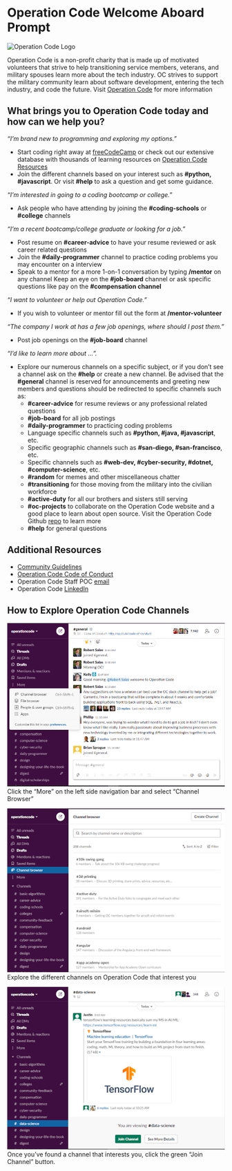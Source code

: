 # Operation Code Welcome Aboard Prompt

![Operation Code Logo](https://operation-code-assets.s3.us-east-2.amazonaws.com/branding/logos/large-blue-logo.png)

Operation Code is a non-profit charity that is made up of motivated volunteers that strive to help transitioning service members, veterans, and military spouses learn more about the tech industry. OC strives to support the military community learn about software development, entering the tech industry, and code the future. Visit [Operation Code](https://operationcode.org/) for more information

## What brings you to Operation Code today and how can we help you? 
*“I’m brand new to programming and exploring my options.”*
- Start coding right away at [freeCodeCamp](http://freecodecamp.org/) or check out our extensive database with thousands of learning resources on [Operation Code Resources](https://operationcode.org/resources/)
- Join the different channels based on your interest such as **#python, #javascript**. Or visit **#help** to ask a question and get some guidance. 

*“I’m interested in going to a coding bootcamp or college.”*
- Ask people who have attending by joining the **#coding-schools** or **#college** channels 

*“I’m a recent bootcamp/college graduate or looking for a job.”*
- Post resume on **#career-advice** to have your resume reviewed or ask career related questions
- Join the **#daily-programmer** channel to practice coding problems you may encounter on a interview
- Speak to a mentor for a more 1-on-1 conversation by typing **/mentor** on any channel
Keep an eye on the **#job-board** channel or ask specific questions like pay on the **#compensation channel**

*“I want to volunteer or help out Operation Code.”*
- If you wish to volunteer or mentor fill out the form at **/mentor-volunteer**

*“The company I work at has a few job openings, where should I post them.”*
- Post job openings on the **#job-board** channel

*“I’d like to learn more about …”.*
- Explore our numerous channels on a specific subject, or if you don’t see a channel ask on the **#help** or create a new channel. Be advised that the **#general** channel is reserved for announcements and greeting new members and questions should be redirected to specific channels such as: 
  - **#career-advice** for resume reviews or any professional related questions
  - **#job-board** for all job postings 
  - **#daily-programmer** to practicing coding problems 
  - Language specific channels such as **#python, #java, #javascript**, etc. 
  - Specific geographic channels such as **#san-diego, #san-francisco**, etc. 
  - Specific channels such as **#web-dev, #cyber-security, #dotnet, #computer-science**, etc. 
  - **#random** for memes and other miscellaneous chatter
  - **#transitioning** for those moving from the military into the civilian workforce  
  - **#active-duty** for all our brothers and sisters still serving
  - **#oc-projects** to collaborate on the Operation Code website and a good place to learn about open source. Visit the Operation Code Github [repo](https://github.com/OperationCode) to learn more
  - **#help** for general questions 


## Additional Resources
- [Community Guidelines](https://github.com/OperationCode/START_HERE/blob/master/community_guidelines.md)
- [Operation Code Code of Conduct](https://github.com/OperationCode/operationcode_docs/blob/master/community/code_of_conduct.md)
- Operation Code Staff POC [email](mailto:staff@operationcode.org)
- Operation Code [LinkedIn](https://www.linkedin.com/school/operationcode/)

## How to Explore Operation Code Channels

![Channel Browser](Media/WelcomeAboard/1.PNG)
Click the “More” on the left side navigation bar and select “Channel Browser”

![Explore Channel](Media/WelcomeAboard/2.png)
Explore the different channels on Operation Code that interest you

![Join Channel](Media/WelcomeAboard/3.png)
Once you’ve found a channel that interests you, click the green “Join Channel” button. 


